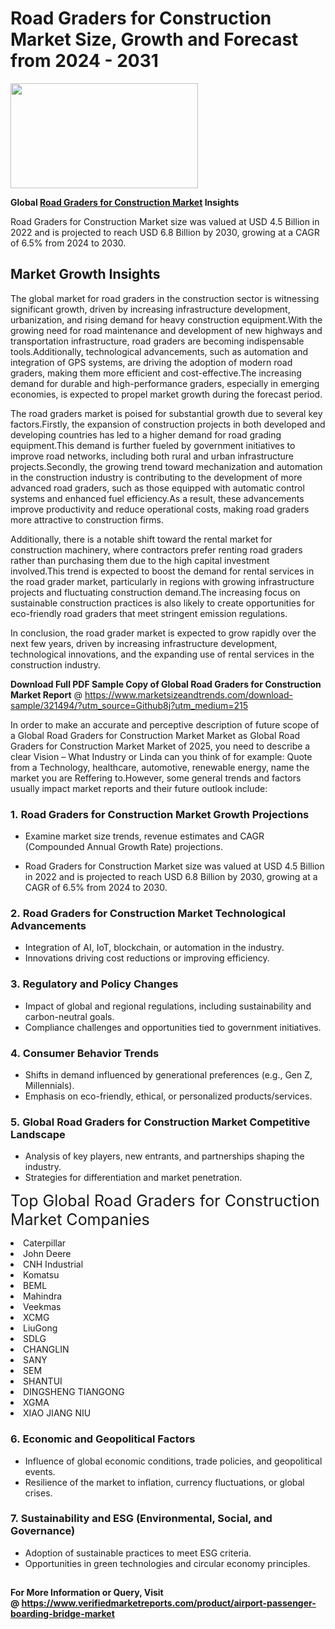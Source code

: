 <H1>Road Graders for Construction Market Size, Growth and Forecast from 2024 - 2031</H1><img class="aligncenter size-medium wp-image-584254" src="https://thirdeyenews.in/wp-content/uploads/2024/09/Global-Market-Research-300x168.jpeg" alt="" width="300" height="168" /><p><strong>Global&nbsp;<a href="https://www.marketsizeandtrends.com/download-sample/321494/?utm_source=Github8j?utm_medium=215">Road Graders for Construction Market</a> Insights</strong></p><p>Road Graders for Construction Market size was valued at USD 4.5 Billion in 2022 and is projected to reach USD 6.8 Billion by 2030, growing at a CAGR of 6.5% from 2024 to 2030.</p><p><h2>Market Growth Insights</h2> <p>The global market for road graders in the construction sector is witnessing significant growth, driven by increasing infrastructure development, urbanization, and rising demand for heavy construction equipment.With the growing need for road maintenance and development of new highways and transportation infrastructure, road graders are becoming indispensable tools.Additionally, technological advancements, such as automation and integration of GPS systems, are driving the adoption of modern road graders, making them more efficient and cost-effective.The increasing demand for durable and high-performance graders, especially in emerging economies, is expected to propel market growth during the forecast period.</p> <p>The road graders market is poised for substantial growth due to several key factors.Firstly, the expansion of construction projects in both developed and developing countries has led to a higher demand for road grading equipment.This demand is further fueled by government initiatives to improve road networks, including both rural and urban infrastructure projects.Secondly, the growing trend toward mechanization and automation in the construction industry is contributing to the development of more advanced road graders, such as those equipped with automatic control systems and enhanced fuel efficiency.As a result, these advancements improve productivity and reduce operational costs, making road graders more attractive to construction firms.</p> <p>Additionally, there is a notable shift toward the rental market for construction machinery, where contractors prefer renting road graders rather than purchasing them due to the high capital investment involved.This trend is expected to boost the demand for rental services in the road grader market, particularly in regions with growing infrastructure projects and fluctuating construction demand.The increasing focus on sustainable construction practices is also likely to create opportunities for eco-friendly road graders that meet stringent emission regulations.</p> <p>In conclusion, the road grader market is expected to grow rapidly over the next few years, driven by increasing infrastructure development, technological innovations, and the expanding use of rental services in the construction industry.</p> <p><span class=""><strong>Download Full PDF Sample Copy of Global Road Graders for Construction Market Report</strong> @ <a href="https://www.marketsizeandtrends.com/download-sample/321494/?utm_source=Github8j?utm_medium=215" target="_blank">https://www.marketsizeandtrends.com/download-sample/321494/?utm_source=Github8j?utm_medium=215</a></span></p><p>In order to make an accurate and perceptive description of future scope of a Global&nbsp;Road Graders for Construction Market Market as Global&nbsp;Road Graders for Construction Market Market of 2025, you need to describe a clear Vision &ndash; What Industry or Linda can you think of for example: Quote from a Technology, healthcare, automotive, renewable energy, name the market you are Reffering to.However, some general trends and factors usually impact market reports and their future outlook include:</p><h3>1.&nbsp;<strong>Road Graders for Construction Market Growth Projections</strong></h3><ul><li>Examine market size trends, revenue estimates and CAGR (Compounded Annual Growth Rate) projections.</li><li><p>Road Graders for Construction Market size was valued at USD 4.5 Billion in 2022 and is projected to reach USD 6.8 Billion by 2030, growing at a CAGR of 6.5% from 2024 to 2030.</p></li></ul><h3>2.&nbsp;<strong>Road Graders for Construction Market Technological Advancements</strong></h3><ul><li>Integration of AI, IoT, blockchain, or automation in the industry.</li><li>Innovations driving cost reductions or improving efficiency.</li></ul><h3>3.&nbsp;<strong>Regulatory and Policy Changes</strong></h3><ul><li>Impact of global and regional regulations, including sustainability and carbon-neutral goals.</li><li>Compliance challenges and opportunities tied to government initiatives.</li></ul><h3>4.&nbsp;<strong>Consumer Behavior Trends</strong></h3><ul><li>Shifts in demand influenced by generational preferences (e.g., Gen Z, Millennials).</li><li>Emphasis on eco-friendly, ethical, or personalized products/services.</li></ul><h3>5.&nbsp;<strong>Global Road Graders for Construction Market Competitive Landscape</strong></h3><ul><li>Analysis of key players, new entrants, and partnerships shaping the industry.</li><li>Strategies for differentiation and market penetration.</li></ul><p data-pm-slice="1 1 []"><span style="color: inherit; font-family: inherit; font-size: 25px;">Top Global Road Graders for Construction Market Companies</span></p><div class="" data-test-id=""><p><li>Caterpillar</li><li> John Deere</li><li> CNH Industrial</li><li> Komatsu</li><li> BEML</li><li> Mahindra</li><li> Veekmas</li><li> XCMG</li><li> LiuGong</li><li> SDLG</li><li> CHANGLIN</li><li> SANY</li><li> SEM</li><li> SHANTUI</li><li> DINGSHENG TIANGONG</li><li> XGMA</li><li> XIAO JIANG NIU</li></p></div><h3>6.&nbsp;<strong>Economic and Geopolitical Factors</strong></h3><ul><li>Influence of global economic conditions, trade policies, and geopolitical events.</li><li>Resilience of the market to inflation, currency fluctuations, or global crises.</li></ul><h3>7.&nbsp;<strong>Sustainability and ESG (Environmental, Social, and Governance)</strong></h3><ul><li>Adoption of sustainable practices to meet ESG criteria.</li><li>Opportunities in green technologies and circular economy principles.</li></ul><h2><strong style="font-size: 14px;">For More Information or Query, Visit @&nbsp;</strong><a style="background-color: #ffffff; font-size: 14px;" href="https://www.marketsizeandtrends.com/report/road-graders-for-construction-market/" target="_blank">https://www.verifiedmarketreports.com/product/airport-passenger-boarding-bridge-market</a></h2>